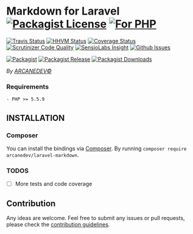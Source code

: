# Markdown for Laravel  [![Packagist License][badge_license]](LICENSE.md) [![For PHP][badge_php]](https://github.com/ARCANEDEV/LaravelMarkdown)

[![Travis Status][badge_build]](https://travis-ci.org/ARCANEDEV/LaravelMarkdown)
[![HHVM Status][badge_hhvm]](http://hhvm.h4cc.de/package/arcanedev/laravel-markdown)
[![Coverage Status][badge_coverage]](https://scrutinizer-ci.com/g/ARCANEDEV/LaravelMarkdown/?branch=master)
[![Scrutinizer Code Quality][badge_quality]](https://scrutinizer-ci.com/g/ARCANEDEV/LaravelMarkdown/?branch=master)
[![SensioLabs Insight][badge_insight]](https://insight.sensiolabs.com/projects/[id])
[![Github Issues][badge_issues]](https://github.com/ARCANEDEV/LaravelMarkdown/issues)

[![Packagist][badge_package]](https://packagist.org/packages/arcanedev/laravel-markdown)
[![Packagist Release][badge_release]](https://packagist.org/packages/arcanedev/laravel-markdown)
[![Packagist Downloads][badge_downloads]](https://packagist.org/packages/arcanedev/laravel-markdown)

[badge_license]:   https://img.shields.io/packagist/l/arcanedev/laravel-markdown.svg?style=flat-square
[badge_php]:       https://img.shields.io/badge/PHP-Framework%20agnostic-4F5B93.svg?style=flat-square

[badge_build]:     https://img.shields.io/travis/ARCANEDEV/LaravelMarkdown.svg?style=flat-square
[badge_hhvm]:      https://img.shields.io/hhvm/arcanedev/laravel-markdown.svg?style=flat-square
[badge_coverage]:  https://img.shields.io/scrutinizer/coverage/g/ARCANEDEV/LaravelMarkdown.svg?style=flat-square
[badge_quality]:   https://img.shields.io/scrutinizer/g/ARCANEDEV/LaravelMarkdown.svg?style=flat-square
[badge_insight]:   https://img.shields.io/sensiolabs/i/[id].svg?style=flat-square
[badge_issues]:    https://img.shields.io/github/issues/ARCANEDEV/LaravelMarkdown.svg?style=flat-square

[badge_package]:   https://img.shields.io/badge/package-arcanedev/laravel--markdown-blue.svg?style=flat-square
[badge_release]:   https://img.shields.io/packagist/v/arcanedev/laravel-markdown.svg?style=flat-square
[badge_downloads]: https://img.shields.io/packagist/dt/arcanedev/laravel-markdown.svg?style=flat-square

*By [ARCANEDEV&copy;](http://www.arcanedev.net/)*

### Requirements

    - PHP >= 5.5.9

## INSTALLATION

### Composer

You can install the bindings via [Composer](http://getcomposer.org/). By running `composer require arcanedev/laravel-markdown`.

### TODOS

  - [ ] More tests and code coverage

## Contribution

Any ideas are welcome. Feel free to submit any issues or pull requests, please check the [contribution guidelines](CONTRIBUTING.md).
